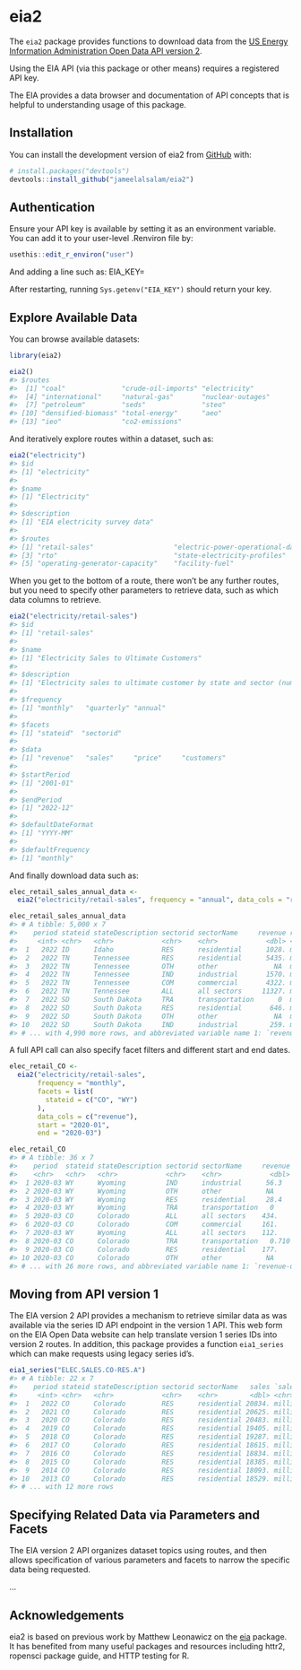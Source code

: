 
<!-- README.md is generated from README.Rmd. Please edit that file -->

# eia2

<!-- badges: start -->
<!-- badges: end -->

The `eia2` package provides functions to download data from the [US
Energy Information Administration Open Data API version
2](%22https://www.eia.gov/opendata/%22).

Using the EIA API (via this package or other means) requires a
registered API key.

The EIA provides a data browser and documentation of API concepts that
is helpful to understanding usage of this package.

## Installation

You can install the development version of eia2 from
[GitHub](https://github.com/) with:

``` r
# install.packages("devtools")
devtools::install_github("jameelalsalam/eia2")
```

## Authentication

Ensure your API key is available by setting it as an environment
variable. You can add it to your user-level .Renviron file by:

``` r
usethis::edit_r_environ("user")
```

And adding a line such as: EIA_KEY=<YOUR-KEY-HERE>

After restarting, running `Sys.getenv("EIA_KEY")` should return your
key.

## Explore Available Data

You can browse available datasets:

``` r
library(eia2)

eia2()
#> $routes
#>  [1] "coal"              "crude-oil-imports" "electricity"      
#>  [4] "international"     "natural-gas"       "nuclear-outages"  
#>  [7] "petroleum"         "seds"              "steo"             
#> [10] "densified-biomass" "total-energy"      "aeo"              
#> [13] "ieo"               "co2-emissions"
```

And iteratively explore routes within a dataset, such as:

``` r
eia2("electricity")
#> $id
#> [1] "electricity"
#> 
#> $name
#> [1] "Electricity"
#> 
#> $description
#> [1] "EIA electricity survey data"
#> 
#> $routes
#> [1] "retail-sales"                    "electric-power-operational-data"
#> [3] "rto"                             "state-electricity-profiles"     
#> [5] "operating-generator-capacity"    "facility-fuel"
```

When you get to the bottom of a route, there won’t be any further
routes, but you need to specify other parameters to retrieve data, such
as which data columns to retrieve.

``` r
eia2("electricity/retail-sales")
#> $id
#> [1] "retail-sales"
#> 
#> $name
#> [1] "Electricity Sales to Ultimate Customers"
#> 
#> $description
#> [1] "Electricity sales to ultimate customer by state and sector (number of customers, average price, revenue, and megawatthours of sales).  \n    Sources: Forms EIA-826, EIA-861, EIA-861M"
#> 
#> $frequency
#> [1] "monthly"   "quarterly" "annual"   
#> 
#> $facets
#> [1] "stateid"  "sectorid"
#> 
#> $data
#> [1] "revenue"   "sales"     "price"     "customers"
#> 
#> $startPeriod
#> [1] "2001-01"
#> 
#> $endPeriod
#> [1] "2022-12"
#> 
#> $defaultDateFormat
#> [1] "YYYY-MM"
#> 
#> $defaultFrequency
#> [1] "monthly"
```

And finally download data such as:

``` r
elec_retail_sales_annual_data <-
  eia2("electricity/retail-sales", frequency = "annual", data_cols = "revenue")

elec_retail_sales_annual_data
#> # A tibble: 5,000 x 7
#>    period stateid stateDescription sectorid sectorName     revenue revenue-uni~1
#>     <int> <chr>   <chr>            <chr>    <chr>            <dbl> <chr>        
#>  1   2022 ID      Idaho            RES      residential      1028. million doll~
#>  2   2022 TN      Tennessee        RES      residential      5435. million doll~
#>  3   2022 TN      Tennessee        OTH      other              NA  million doll~
#>  4   2022 TN      Tennessee        IND      industrial       1570. million doll~
#>  5   2022 TN      Tennessee        COM      commercial       4322. million doll~
#>  6   2022 TN      Tennessee        ALL      all sectors     11327. million doll~
#>  7   2022 SD      South Dakota     TRA      transportation      0  million doll~
#>  8   2022 SD      South Dakota     RES      residential       646. million doll~
#>  9   2022 SD      South Dakota     OTH      other              NA  million doll~
#> 10   2022 SD      South Dakota     IND      industrial        259. million doll~
#> # ... with 4,990 more rows, and abbreviated variable name 1: `revenue-units`
```

A full API call can also specify facet filters and different start and
end dates.

``` r
elec_retail_CO <- 
  eia2("electricity/retail-sales",
       frequency = "monthly",
       facets = list(
         stateid = c("CO", "WY")
       ),
       data_cols = c("revenue"),
       start = "2020-01",
       end = "2020-03")

elec_retail_CO
#> # A tibble: 36 x 7
#>    period  stateid stateDescription sectorid sectorName     revenue revenue-un~1
#>    <chr>   <chr>   <chr>            <chr>    <chr>            <dbl> <chr>       
#>  1 2020-03 WY      Wyoming          IND      industrial      56.3   million dol~
#>  2 2020-03 WY      Wyoming          OTH      other           NA     million dol~
#>  3 2020-03 WY      Wyoming          RES      residential     28.4   million dol~
#>  4 2020-03 WY      Wyoming          TRA      transportation   0     million dol~
#>  5 2020-03 CO      Colorado         ALL      all sectors    434.    million dol~
#>  6 2020-03 CO      Colorado         COM      commercial     161.    million dol~
#>  7 2020-03 WY      Wyoming          ALL      all sectors    112.    million dol~
#>  8 2020-03 CO      Colorado         TRA      transportation   0.710 million dol~
#>  9 2020-03 CO      Colorado         RES      residential    177.    million dol~
#> 10 2020-03 CO      Colorado         OTH      other           NA     million dol~
#> # ... with 26 more rows, and abbreviated variable name 1: `revenue-units`
```

## Moving from API version 1

The EIA version 2 API provides a mechanism to retrieve similar data as
was available via the series ID API endpoint in the version 1 API. This
web form on the EIA Open Data website can help translate version 1
series IDs into version 2 routes. In addition, this package provides a
function `eia1_series` which can make requests using legacy series id’s.

``` r
eia1_series("ELEC.SALES.CO-RES.A")
#> # A tibble: 22 x 7
#>    period stateid stateDescription sectorid sectorName   sales `sales-units`    
#>     <int> <chr>   <chr>            <chr>    <chr>        <dbl> <chr>            
#>  1   2022 CO      Colorado         RES      residential 20834. million kilowatt~
#>  2   2021 CO      Colorado         RES      residential 20625. million kilowatt~
#>  3   2020 CO      Colorado         RES      residential 20483. million kilowatt~
#>  4   2019 CO      Colorado         RES      residential 19405. million kilowatt~
#>  5   2018 CO      Colorado         RES      residential 19287. million kilowatt~
#>  6   2017 CO      Colorado         RES      residential 18615. million kilowatt~
#>  7   2016 CO      Colorado         RES      residential 18834. million kilowatt~
#>  8   2015 CO      Colorado         RES      residential 18385. million kilowatt~
#>  9   2014 CO      Colorado         RES      residential 18093. million kilowatt~
#> 10   2013 CO      Colorado         RES      residential 18529. million kilowatt~
#> # ... with 12 more rows
```

## Specifying Related Data via Parameters and Facets

The EIA version 2 API organizes dataset topics using routes, and then
allows specification of various parameters and facets to narrow the
specific data being requested.

…

## Acknowledgements

eia2 is based on previous work by Matthew Leonawicz on the
[eia](https://github.com/ropensci/eia) package. It has benefited from
many useful packages and resources including httr2, ropensci package
guide, and HTTP testing for R.
